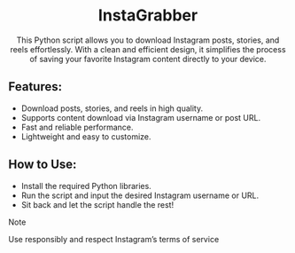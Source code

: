 <h1 align="center">InstaGrabber</h1>
<div align="center">
This Python script allows you to download Instagram posts, stories, and reels effortlessly. With a clean and efficient design, it simplifies the process of saving your favorite Instagram content directly to your device.
</div>

<h2>Features:</h2>

* Download posts, stories, and reels in high quality.
* Supports content download via Instagram username or post URL.
* Fast and reliable performance.
* Lightweight and easy to customize.

<h2>How to Use:</h2>

* Install the required Python libraries.
* Run the script and input the desired Instagram username or URL.
* Sit back and let the script handle the rest!

> [!NOTE]
> Use responsibly and respect Instagram’s terms of service

